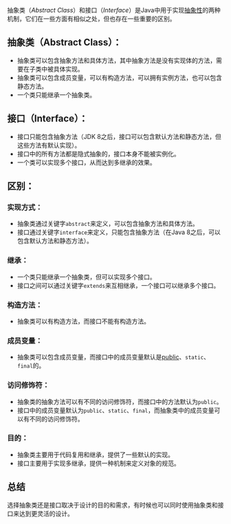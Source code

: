 抽象类（*Abstract Class*）和接口（*Interface*）是Java中用于实现[抽象性](什么是面向对象编程？##抽象（Abstraction）：)的两种机制，它们在一些方面有相似之处，但也存在一些重要的区别。
## 抽象类（Abstract Class）：
- 抽象类可以包含抽象方法和具体方法，其中抽象方法是没有实现体的方法，需要在子类中被具体实现。
- 抽象类可以包含成员变量，可以有构造方法，可以拥有实例方法，也可以包含静态方法。
- 一个类只能继承一个抽象类。
## 接口（Interface）：
- 接口只能包含抽象方法（JDK 8之后，接口可以包含默认方法和静态方法，但这些方法有默认实现）。
- 接口中的所有方法都是隐式抽象的，接口本身不能被实例化。
- 一个类可以实现多个接口，从而达到多继承的效果。
## 区别：
### 实现方式：
- 抽象类通过关键字`abstract`来定义，可以包含抽象方法和具体方法。
- 接口通过关键字`interface`来定义，只能包含抽象方法（在Java 8之后，可以包含默认方法和静态方法）。
### 继承：
- 一个类只能继承一个抽象类，但可以实现多个接口。
- 接口之间可以通过关键字`extends`来互相继承，一个接口可以继承多个接口。
### 构造方法：
- 抽象类可以有构造方法，而接口不能有构造方法。
### 成员变量：
- 抽象类可以包含成员变量，而接口中的成员变量默认是[public](访问修饰符有哪些？##public：)、`static`、`final`的。
### 访问修饰符：
- 抽象类的抽象方法可以有不同的访问修饰符，而接口中的方法默认为`public`。
- 接口中的成员变量默认为`public`、`static`、`final`，而抽象类中的成员变量可以有不同的访问修饰符。
### 目的：
- 抽象类主要用于代码复用和继承，提供了一些默认的实现。
- 接口主要用于实现多继承，提供一种机制来定义对象的规范。
## 总结
选择抽象类还是接口取决于设计的目的和需求，有时候也可以同时使用抽象类和接口来达到更灵活的设计。